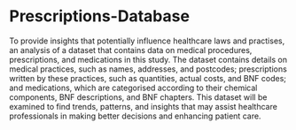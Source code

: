 # Prescriptions-Database
To provide insights that potentially influence healthcare laws and 
practises, an analysis of a dataset that contains data on medical 
procedures, prescriptions, and medications in this study. 
The dataset contains details 
on medical practices, such as names, addresses, and postcodes; prescriptions written 
by these practices, such as quantities, actual costs, and BNF codes; and medications, 
which are categorised according to their chemical components, BNF descriptions, and 
BNF chapters. This dataset will be examined to find trends, patterns, and insights that 
may assist healthcare professionals in making better decisions and enhancing patient 
care.
